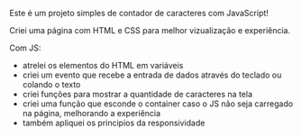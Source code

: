 Este é um projeto simples de contador de caracteres com JavaScript!

Criei uma página com HTML e CSS para melhor vizualização e experiência.

Com JS:
- atrelei os elementos do HTML em variáveis
- criei um evento que recebe a entrada de dados através do teclado ou colando o texto
- criei funções para mostrar a quantidade de caracteres na tela 
- criei uma função que esconde o container caso o JS não seja carregado na página, melhorando a experiência
- também apliquei os principios da responsividade 